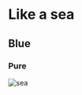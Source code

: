 # Like a sea
## Blue
### Pure
![sea](https://www.google.com/imgres?imgurl=https%3A%2F%2Fcdn.wallpapersafari.com%2F45%2F26%2FHjBLUN.jpg&tbnid=AzJzy1Ll8gzREM&vet=12ahUKEwil4t_vqIT_AhUY23MBHYh0DboQMygPegUIARD9AQ..i&imgrefurl=https%3A%2F%2Fwallpapersafari.com%2Focean-wallpaper-hd%2F&docid=K_7qk1Mk3nxNNM&w=2560&h=1600&q=sea%20pictures%20hd&ved=2ahUKEwil4t_vqIT_AhUY23MBHYh0DboQMygPegUIARD9AQ)
